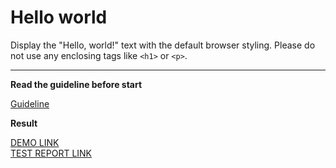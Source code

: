 # Hello world

Display the "Hello, world!" text with the default browser styling. Please do not 
use any enclosing tags like `<h1>` or `<p>`.
___

**Read the guideline before start**

[Guideline](https://mate-academy.github.io/layout_task-guideline/)

**Result**

[ DEMO LINK]( https://artem-kumskov.github.io/layout_hello-world/) <br>
[TEST REPORT LINK](https://artem-kumskov.github.io/layout_hello-world/report/html_report/)
